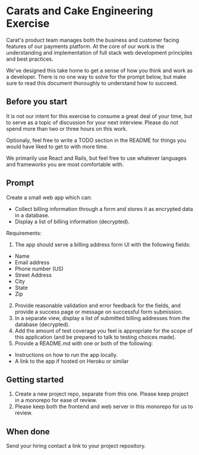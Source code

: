 # Carats and Cake Engineering Exercise

Carat's product team manages both the business and customer facing features of our payments platform. At the core of our work is the understanding and implementation of full stack web development principles and best practices.

We've designed this take home to get a sense of how you think and work as a developer. There is no one way to solve for the prompt below, but make sure to read this document thoroughly to understand how to succeed.

## Before you start

It is not our intent for this exercise to consume a great deal of your time, but to serve as a topic of discussion for your next interview. Please do not spend more than two or three hours on this work.

Optionaly, feel free to write a TODO section in the README for things you would have liked to get to with more time.

We primarily use React and Rails, but feel free to use whatever languages and frameworks you are most comfortable with.

## Prompt

Create a small web app which can:

- Collect billing information through a form and stores it as encrypted data in a database.
- Display a list of billing information (decrypted).

Requirements:

1. The app should serve a billing address form UI with the following fields:

- Name
- Email address
- Phone number (US)
- Street Address
- City
- State
- Zip

2. Provide reasonable validation and error feedback for the fields, and provide a success page or message on successful form submission.
3. In a separate view, display a list of submitted billing addresses from the database (decrypted).
4. Add the amount of test coverage you feel is appropriate for the scope of this application (and be prepared to talk to testing choices made).
5. Provide a README.md with one or both of the following:

- Instructions on how to run the app locally.
- A link to the app if hosted on Heroku or similar

## Getting started

1. Create a new project repo, separate from this one. Please keep project in a monorepo for ease of review.
2. Please keep both the frontend and web server in this monorepo for us to review.

## When done

Send your hiring contact a link to your project repository.
